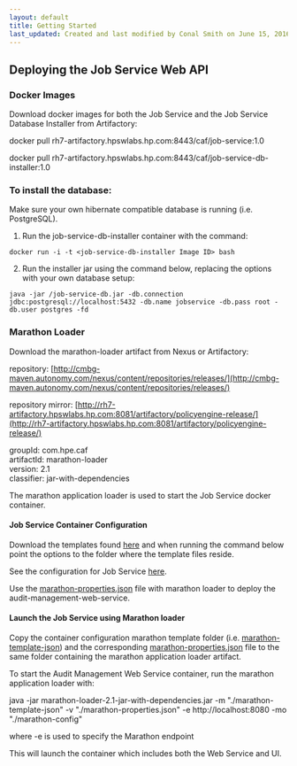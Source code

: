 ```yaml
---
layout: default
title: Getting Started
last_updated: Created and last modified by Conal Smith on June 15, 2016
---
```


## Deploying the Job Service Web API

### Docker Images

Download docker images for both the Job Service and the Job Service Database
Installer from Artifactory:

docker pull rh7-artifactory.hpswlabs.hp.com:8443/caf/job-service:1.0

docker pull rh7-artifactory.hpswlabs.hp.com:8443/caf/job-service-db-installer:1.0

### To install the database:

Make sure your own hibernate compatible database is running (i.e. PostgreSQL).

1. Run the job-service-db-installer container with the command:

`docker run -i -t <job-service-db-installer Image ID> bash`

2. Run the installer jar using the command below, replacing the options with your own database setup:

`java -jar /job-service-db.jar -db.connection jdbc:postgresql://localhost:5432 -db.name jobservice -db.pass root -db.user postgres -fd`

### Marathon Loader

Download the marathon-loader artifact from Nexus or Artifactory:

repository: [http://cmbg-maven.autonomy.com/nexus/content/repositories/releases/](http://cmbg-maven.autonomy.com/nexus/content/repositories/releases/)

repository mirror: [http://rh7-artifactory.hpswlabs.hp.com:8081/artifactory/policyengine-release/](http://rh7-artifactory.hpswlabs.hp.com:8081/artifactory/policyengine-release/)

groupId: com.hpe.caf <br>
artifactId: marathon-loader <br>
version: 2.1 <br>
classifier: jar-with-dependencies <br>

The marathon application loader is used to start the Job Service docker container.

#### Job Service Container Configuration

Download the templates found [here](https://github.hpe.com/caf/job-service-container/tree/develop/configuration)
and when running the command below point the options to the folder where the template files reside.

See the configuration for Job Service [here](https://github.hpe.com/caf/job-service-container/blob/develop/configuration/marathon-properties.md).

Use the [marathon-properties.json](https://github.hpe.com/caf/job-service-container/blob/develop/configuration/marathon-properties.json)
file with marathon loader to deploy the audit-management-web-service.

#### Launch the Job Service using Marathon loader

Copy the container configuration marathon template folder (i.e. [marathon-template-json](https://github.hpe.com/caf/job-service-container/tree/develop/configuration))
and the corresponding [marathon-properties.json](https://github.hpe.com/caf/job-service-container/blob/develop/configuration/marathon-properties.json)
file to the same folder containing the marathon application loader artifact.

To start the Audit Management Web Service container, run the marathon application loader with:

java -jar marathon-loader-2.1-jar-with-dependencies.jar -m "./marathon-template-json" -v "./marathon-properties.json" -e http://localhost:8080 -mo "./marathon-config"

where -e is used to specify the Marathon endpoint

This will launch the container which includes both the Web Service and UI.